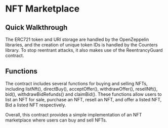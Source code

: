 # NFT Marketplace

## Quick Walkthrough

The ERC721 token and URI storage are handled by the OpenZeppelin libraries, and the creation of unique token IDs is handled by the Counters library. To stop reentrant attacks, it also makes use of the ReentrancyGuard contract.

## Functions

The contract includes several functions for buying and selling NFTs, including listNft(), directBuy(), acceptOffer(), withdrawOffer(), resellNft(), bid(), withdrawBidRefunds() and claimBid(). These functions allow users to list an NFT for sale, purchase an NFT, resell an NFT, and offer a listed NFT, Bid a listed NFT respectively. 

Overall, this contract provides a simple implementation of an NFT marketplace where users can buy and sell NFTs.
